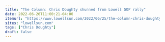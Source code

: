 ```yaml
---
title: "The Column: Chris Doughty shunned from Lowell GOP rally"
date: 2022-06-26T11:00:21-04:00
itemurl: "https://www.lowellsun.com/2022/06/25/the-column-chris-doughty-shunned-from-lowell-gop-rally/"
sites: "lowellsun.com"
tags: ["Chris Doughty"]
draft: false
---
```


